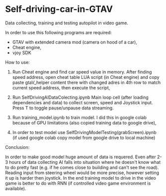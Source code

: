 # Self-driving-car-in-GTAV
Data collecting, training and testing autopilot in video game.

In order to use this following programs are required:
- GTAV with extended camera mod (camera on hood of a car),
- Cheat engine,
- vjoy SDK

How to use:

1. Run Cheat engine and find car speed value in memory. After finding speed address, open cheat table LUA script (in Cheat engine) and copy paste gtaV_helper content there with changed adres in 4th row to match current speed address, then execute the script,

2. Run SelfDrivingAIDataColecting.ipynb Main loop cell (after loading dependencies and data) to collect screen, speed and Joystick input. Press T to toggle pause/unpause data streaming.

3. Run training_model.ipynb to train model. I did this in google colab because of GPU limitations (also copied training data to google drive),

4. In order to test model use SelfDrivingModelTesting(grabScreen).ipynb (if used google colab copy model from google drive to local machine)

Conclusion:

In order to make good model huge amount of data is requered. Even after 2-3 hours of data collecting AI falls into situation where he doesn't know what to do pretty fast (e.g. if he comes close to building and can't see the road). Reading input from steering wheel would be more precise, however setting it up is harder then joystick. In the end training model to drive in the video game is better to do with RNN (if controlled video game environment is available).


